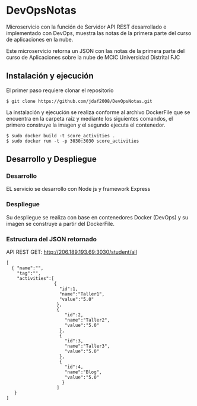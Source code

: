 # DevOpsNotas
Microservicio con la función de Servidor API REST desarrollado e implementado con DevOps, muestra las notas de la primera parte del curso de aplicaciones en la nube.

Este microservicio retorna un JSON con las notas de la primera parte del curso de Aplicaciones sobre la nube de MCIC Universidad Distrital FJC

## Instalación y ejecución

El primer paso requiere clonar el repositorio

```
$ git clone https://github.com/jdaf2008/DevOpsNotas.git
```

La instalación y ejecución se realiza conforme al archivo DockerFile que se encuentra en la carpeta raíz y mediante los siguientes comandos, el primero construye la imagen y el segundo ejecuta el contenedor.

```
$ sudo docker build -t score_activities .
$ sudo docker run -t -p 3030:3030 score_activities
```


## Desarrollo y Despliegue
### Desarrollo

EL servicio se desarrollo con Node js y framework Express

### Despliegue

Su despliegue se realiza con base en contenedores Docker (DevOps) y su imagen se construye a partir del DockerFile.

### Estructura del JSON retornado

API REST GET: http://206.189.193.69:3030/student/all
```
[
  { "name":"",
    "tag":"",
    "activities":[
                  { 
                    "id":1,
                    "name":"Taller1",
                    "value":"5.0"
                   },
                   {
                      "id":2,
                      "name":"Taller2",
                      "value":"5.0"
                    },
                    {
                      "id":3,
                      "name":"Taller3",
                      "value":"5.0"
                    },
                    {
                      "id":4,
                      "name":"Blog",
                      "value":"5.0"
                     }
                   ]
   }
]
```
